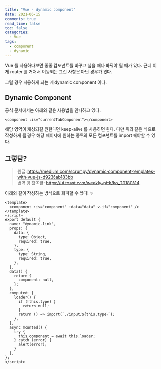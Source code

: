 ```yaml
---
title: "Vue - dynamic component"
date: 2021-06-15
comments: true
read_time: false
toc: false
categories:
  - Vue
tags:
  - component
  - dynamic
---
```


Vue 를 사용하다보면 종종 컴포넌트를 바꾸고 싶을 때나 바꿔야 될 때가 있다. 근데 이게 router 를 거쳐서 이동되는 그런 사항은 아닌 경우가 있다.

그럴 경우 사용하게 되는 게 dynamic component 이다.

## Dynamic Component

공식 문서에서는 아래와 같은 사용법을 안내하고 있다.

```vue
<component :is="currentTabComponent"></component>
```

해당 영역이 캐싱되길 원한다면 keep-alive 를 사용하면 된다. 다만 위와 같은 식으로 작성하게 될 경우 해당 페이지에 원하는 종류의 모든 컴포넌트를 import 해야할 수 있다.

## 그렇담?

> 원글: https://medium.com/scrumpy/dynamic-component-templates-with-vue-js-d9236ab183bb  
> 번역 및 참조글: https://ui.toast.com/weekly-pick/ko_20180814

아래와 같이 작성하는 방식으로 회피할 수 있다! ✨

```vue
<template>
  <component :is="component" :data="data" v-if="component" />
</template>
<script>
export default {
  name: "dynamic-link",
  props: {
    data: {
      type: Object,
      required: true,
    },
    type: {
      type: String,
      required: true,
    },
  },
  data() {
    return {
      component: null,
    };
  },
  computed: {
    loader() {
      if (!this.type) {
        return null;
      }
      return () => import(`./input/${this.type}`);
    },
  },
  async mounted() {
    try {
      this.component = await this.loader;
    } catch (error) {
      alert(error);
    }
  },
};
</script>
```
